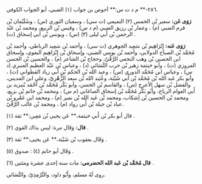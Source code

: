 ٢٨٦-** م د ت س:** أحوص بن جواب (١) الضبي، أبو الجواب الكوفي.

**رَوَى عَن:** سعير بْن الخمس (٢) التميمي (ت سي) ، وسفيان الثوري (س) ، وسُلَيْمان بْن قرم الضبي (م) ، وعمار بْن رزيق الضبي (م د س) ، وقيس بْن الربيع، ومحمد بْن عَبْد الرحمن بْن أَبي ليلى (٣) (س) ، ويونس بْن أَبي إسحاق (ت) .

**رَوَى عَنه:** إِبْرَاهِيم بْن سَعِيد الجوهري (ت سى) ، وأحمد بْن سَعِيد الرباطي، وأحمد بْن مُحَمَّد بْن الصباح الدولابي، وأحمد بْن يونس الضبي، وإسحاق بْن إِبْرَاهِيم البغوي، وإسحاق ابن الحصين بْن وهب النخعي الرَّقِّيّ، وحجاج بْن الشاعر (م) ، والحسين بْن الحسن المروزي (ت) ، وأبو خيثمة زهير بْن حرب النَّسَائي (د) ، وعباس بْن عَبْد العظيم العنبري (د س) ، وعباس ابن مُحَمَّد الدوري (س) ، وعبد الله بْن الحكم بْن أَبي زياد القطواني (ت) ، وأبو بكر عَبد الله بْن مُحَمَّد بْن أَبي شَيْبَة، وعُبَيد الله بْن سعد الزُّهْرِيّ، وعلي ابن المديني، والفضل بْن سهل الأعرج (س) ، والقاسم بْن الحسن، وأبو بَكْر مُحَمَّد بْن أَحْمَد بْنيزيد بن أَبي العوام الرياح، وأَبُو بَكْر مُحَمَّد بْن إسحاق الصاغاني (م س) ، ومحمد بْن حاتم بْن بزيع، ومحمد بْن الحسين بْن إشكاب، ومحمد بْن عَبد الله بْن نمير (م) ، ومحمد ابن عَمْرو بْن عباد بْن جبلة بْن أَبي رواد (م) ، ومحمد بْن غالب الرَّقِّيّ.

قال أبو بكر بْن أَبي خيثمة،** عَن يحيى بْن مَعِين:** ثقة (١) .

**قال:** وَقَال مرة: ليس بذاك القوي (٢) .

وَقَال يعقوب بْن شَيْبَة،** عَن يحيى:** ثقة (٣) .

وَقَال أبو حاتم (٤) : صدوق (٥) .

**قال مُحَمَّد بْن عَبد الله الحضرمي:** مات سنة إحدى عشرة ومئتين (٦) .

روى لَهُ مسلم، وأَبُو داود، والتِّرْمِذِيّ، والنَّسَائي.